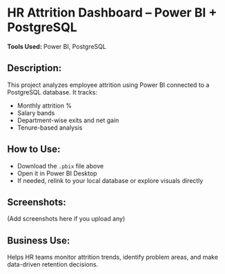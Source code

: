 # HR Attrition Dashboard – Power BI + PostgreSQL

**Tools Used:** Power BI, PostgreSQL

## Description:
This project analyzes employee attrition using Power BI connected to a PostgreSQL database. It tracks:
- Monthly attrition %
- Salary bands
- Department-wise exits and net gain
- Tenure-based analysis

## How to Use:
- Download the `.pbix` file above
- Open it in Power BI Desktop
- If needed, relink to your local database or explore visuals directly

## Screenshots:
(Add screenshots here if you upload any)

## Business Use:
Helps HR teams monitor attrition trends, identify problem areas, and make data-driven retention decisions.
